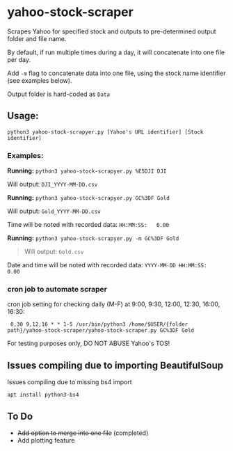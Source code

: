 # yahoo-stock-scraper
Scrapes Yahoo for specified stock and outputs to pre-determined output folder and file name.

By default, if run multiple times during a day, it will concatenate into one file per day.

Add 
```-m``` 
flag to concatenate data into one file, using the stock name identifier (see examples below).

Output folder is hard-coded as 
```Data```

## Usage: 
    python3 yahoo-stock-scrapyer.py [Yahoo's URL identifier] [Stock identifier] 

### Examples: 
**Running:**
```python3 yahoo-stock-scrapyer.py %E5DJI DJI```

Will output: 
```DJI_YYYY-MM-DD.csv```

**Running:**
```python3 yahoo-stock-scrapyer.py GC%3DF Gold```

Will output: 
```Gold_YYYY-MM-DD.csv```

Time will be noted with recorded data:
```HH:MM:SS:   0.00 ```

**Running:**
```python3 yahoo-stock-scrapyer.py -m GC%3DF Gold```

>Will output: 
```Gold.csv```

Date and time will be noted with recorded data: 
```YYYY-MM-DD HH:MM:SS:   0.00 ```


### cron job to automate scraper
cron job setting for checking daily (M-F) at 9:00, 9:30, 12:00, 12:30, 16:00, 16:30:
```
 0,30 9,12,16 * * 1-5 /usr/bin/python3 /home/$USER/{folder path}/yahoo-stock-scraper/yahoo-stock-scraper.py GC%3DF Gold 
```
For testing purposes only, DO NOT ABUSE Yahoo's TOS!

## Issues compiling due to importing BeautifulSoup

Issues compiling due to missing bs4 import

``` apt install python3-bs4 ```

## To Do

- ~~Add option to merge into one file~~ (completed)
- Add plotting feature
